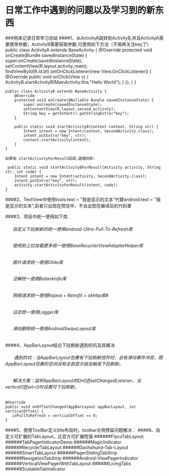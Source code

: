 # 日常工作中遇到的问题以及学习到的新东西
###用来记录日常学习总结
####1、从ActivityA跳转到ActivityB,并且ActivityA需要携带参数，ActivityB需要获取参数,可使用如下方法（不用再关注key了）
    public class ActivityA extends BaseActivity {
        @Override
        protected void onCreate(Bundle savedInstanceState) {
            super.onCreate(savedInstanceState);
            setContentView(R.layout.activity_main);
            findViewById(R.id.bt).setOnClickListener(new View.OnClickListener() {
                @Override
                public void onClick(View v) {
                    ActivityB.startActivityB(MainActivity.this,"Hello World");
                }
            });
        }
    }
    
    public class ActivityB extends BaseActivity {
        @Override
        protected void onCreate(@Nullable Bundle savedInstanceState) {
            super.onCreate(savedInstanceState);
            setContentView(R.layout.second_actiivty);
            String key = getIntent().getStringExtra("key");
        }

        public static void startActivityB(Context context, String str) {
            Intent intent = new Intent(context, SecondActivity.class);
            intent.putExtra("key", str);
            context.startActivity(intent);
        }
    }
    
    如果有 startActivityForResult回调,道理同样:
    
     public static void startActivityBForResult(Activity activity, String str, int code) {
        Intent intent = new Intent(activity, SecondActivity.class);
        intent.putExtra("key", str);
        activity.startActivityForResult(intent, code);
    }
    
####2、TextView中使用tools:text = "我是显示的文本"代替android:text = "我是显示的文本",前者只出现在预览中，不会出现在编译后的代码里

####3、项目中统一使用如下库: 
######       自定义下拉刷新的统一使用android-Ultra-Pull-To-Refresh库
######       使用到上拉加载更多统一使用BaseRecyclerViewAdapterHelper库
######       图片请求统一使用Glide库
######       注解统一使用Butterknife库
######       网络请求统一使用Rxjava + Retrofit + okhttp库#
######       日志统一使用Logger库
######       滑动删除统一使用AndroidSwipeLayout库

####4、AppBarLayout结合下拉刷新遇到的坑及其解决
######        遇到的坑：当AppBarLayout包裹有下拉刷新控件时，会有滑动事件冲突，既AppBarLayout包裹的空间没有全部显示就会触发下拉刷新。
######        解决方案：监听AppBarLayout的OnOffsetChangedListener，当verticalOffset=0时设置可下拉刷新。
    @Override
    public void onOffsetChanged(AppBarLayout appBarLayout, int verticalOffset) {
       isPullToRefresh = verticalOffset == 0;
    }       
####5、使用ToolBar定义title布局时，toolbar左侧预留问题解决：
     <!-- 解决toolbar左边距问题-->
    <style name="ClubToolbar" parent="Widget.AppCompat.Toolbar">
        <item name="contentInsetStart">0dp</item><!-- 设置该属性解决空白部分-->
    </style>
####6、自定义可扩展的TabLayout，比官方可扩展性强
    ######FlycoTabLayout
    ######TabPagerIndicatorDemo
    ######MagicIndicator
    ######RecyclerTabLayout
    ######Dachshund-Tab-Layout 
    ######SmartTabLayout
    ######PagerSlidingTabStrip
    ######NavigationTabStrip
    ######Android-ViewPagerIndicator
    ######VerticalViewPagerWithTabLayout
    ######LivingTabs
    ######ScalableTabIndicator
